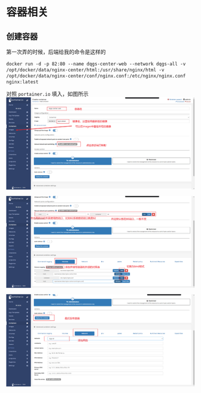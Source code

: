 # 容器相关
## 创建容器
第一次弄的时候，后端给我的命令是这样的
```
docker run -d -p 82:80 --name dqgs-center-web --network dqgs-all -v /opt/docker/data/nginx-center/html:/usr/share/nginx/html -v /opt/docker/data/nginx-center/conf/nginx.conf:/etc/nginx/nginx.conf nginx:latest
```
对照 `portainer.io` 填入，如图所示
![Image text](./../../images/docker/one.png)

![Image text](./../../images/docker/two.png)

![Image text](./../../images/docker/three.png)